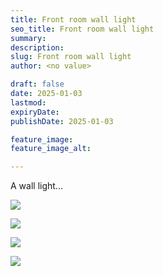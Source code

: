 ```yaml
---
title: Front room wall light
seo_title: Front room wall light
summary:
description:
slug: Front room wall light
author: <no value>

draft: false
date: 2025-01-03
lastmod:
expiryDate:
publishDate: 2025-01-03

feature_image:
feature_image_alt:

---
```

A wall light...

![](/images/1424.jpeg)

![](/images/1425.jpeg)

![](/images/1427.jpeg)

![](/images/1428.jpeg)